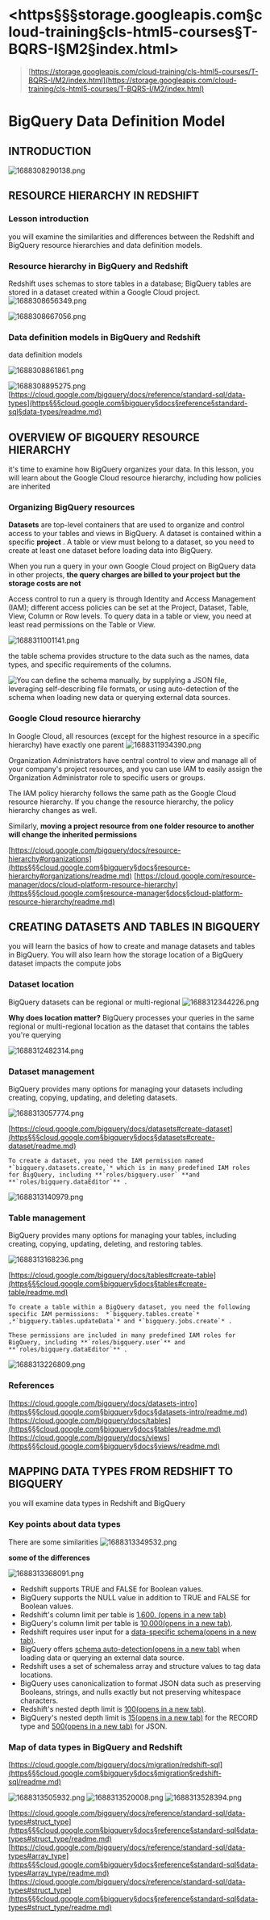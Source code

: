 # <https§§§storage.googleapis.com§cloud-training§cls-html5-courses§T-BQRS-I§M2§index.html>

> [https://storage.googleapis.com/cloud-training/cls-html5-courses/T-BQRS-I/M2/index.html](https://storage.googleapis.com/cloud-training/cls-html5-courses/T-BQRS-I/M2/index.html)

# BigQuery Data Definition Model

## **INTRODUCTION**

![1688308290138.png](./1688308290138.png)

## **RESOURCE HIERARCHY IN REDSHIFT**

### Lesson introduction

you will examine the similarities and differences between the Redshift and BigQuery resource hierarchies and data definition models.

### Resource hierarchy in BigQuery and Redshift

Redshift uses schemas to store tables in a database; BigQuery tables are stored in a dataset created within a Google Cloud project.
![1688308656349.png](./1688308656349.png)

![1688308667056.png](./1688308667056.png)

### Data definition models in BigQuery and Redshift

data definition models

![1688308861861.png](./1688308861861.png)

![1688308895275.png](./1688308895275.png)
[https://cloud.google.com/bigquery/docs/reference/standard-sql/data-types](https§§§cloud.google.com§bigquery§docs§reference§standard-sql§data-types/readme.md)

## **OVERVIEW OF BIGQUERY RESOURCE HIERARCHY**

it's time to examine how BigQuery organizes your data. In this lesson, you will learn about the Google Cloud resource hierarchy, including how policies are inherited

### Organizing BigQuery resources

**Datasets** are top-level containers that are used to organize and control access to your tables and views in BigQuery. A dataset is contained within a specific  **project** . A table or view must belong to a dataset, so you need to create at least one dataset before loading data into BigQuery.

When you run a query in your own Google Cloud project on BigQuery data in other projects, **the query charges are billed to your project but the storage costs are not**

Access control to run a query is through Identity and Access Management (IAM); different access policies can be set at the Project, Dataset, Table, View, Column or Row levels. To query data in a table or view, you need at least read permissions on the Table or View.

![1688311001141.png](./1688311001141.png)

the table schema provides structure to the data such as the names, data types, and specific requirements of the columns.

![You can define the schema manually, by supplying a JSON file, leveraging self-describing file formats, or using auto-detection of the schema when loading new data or querying external data sources.](https://storage.googleapis.com/cloud-training/cls-html5-courses/T-BQRS-I/M2/assets/w6uvB8Ll1qQ3xHcl_dmuSy3SMcpaAKLWJ.png)

### Google Cloud resource hierarchy

In Google Cloud, all resources (except for the highest resource in a specific hierarchy) have exactly one parent
![1688311934390.png](./1688311934390.png)

Organization Administrators have central control to view and manage all of your company's project resources, and you can use IAM to easily assign the Organization Administrator role to specific users or groups.

The IAM policy hierarchy follows the same path as the Google Cloud resource hierarchy. If you change the resource hierarchy, the policy hierarchy changes as well.

Similarly, **moving a project resource from one folder resource to another will change the inherited permissions**

[https://cloud.google.com/bigquery/docs/resource-hierarchy#organizations](https§§§cloud.google.com§bigquery§docs§resource-hierarchy#organizations/readme.md)
[https://cloud.google.com/resource-manager/docs/cloud-platform-resource-hierarchy](https§§§cloud.google.com§resource-manager§docs§cloud-platform-resource-hierarchy/readme.md)

## **CREATING DATASETS AND TABLES IN BIGQUERY**

you will learn the basics of how to create and manage datasets and tables in BigQuery. You will also learn how the storage location of a BigQuery dataset impacts the compute jobs

### Dataset location

BigQuery datasets can be regional or multi-regional
![1688312344226.png](./1688312344226.png)

**Why does location matter?**
BigQuery processes your queries in the same regional or multi-regional location as the dataset that contains the tables you're querying

![1688312482314.png](./1688312482314.png)

### Dataset management

BigQuery provides many options for managing your datasets including creating, copying, updating, and deleting datasets.

 ![1688313057774.png](./1688313057774.png)

[https://cloud.google.com/bigquery/docs/datasets#create-dataset](https§§§cloud.google.com§bigquery§docs§datasets#create-dataset/readme.md)

```
To create a dataset, you need the IAM permission named *`bigquery.datasets.create,`* which is in many predefined IAM roles for BigQuery, including **`roles/bigquery.user` **and  **`roles/bigquery.dataEditor`** .
```

![1688313140979.png](./1688313140979.png)

### Table management

BigQuery provides many options for managing your tables, including creating, copying, updating, deleting, and restoring tables.

![1688313168236.png](./1688313168236.png)

[https://cloud.google.com/bigquery/docs/tables#create-table](https§§§cloud.google.com§bigquery§docs§tables#create-table/readme.md)

```
To create a table within a BigQuery dataset, you need the following specific IAM permissions:  *`bigquery.tables.create`* ,*`bigquery.tables.updateData`* and *`bigquery.jobs.create`* . 

These permissions are included in many predefined IAM roles for BigQuery, including **`roles/bigquery.user`** and  **`roles/bigquery.dataEditor`** .
```

![1688313226809.png](./1688313226809.png)

### References

[https://cloud.google.com/bigquery/docs/datasets-intro](https§§§cloud.google.com§bigquery§docs§datasets-intro/readme.md)
[https://cloud.google.com/bigquery/docs/tables](https§§§cloud.google.com§bigquery§docs§tables/readme.md)
[https://cloud.google.com/bigquery/docs/views](https§§§cloud.google.com§bigquery§docs§views/readme.md)

## **MAPPING DATA TYPES FROM REDSHIFT TO BIGQUERY**

you will examine data types in Redshift and BigQuery

### Key points about data types

There are some similarities
 ![1688313349532.png](./1688313349532.png)

**some of the differences**

![1688313368091.png](./1688313368091.png)

* Redshift supports TRUE and FALSE for Boolean values.
* BigQuery supports the NULL value in addition to TRUE and FALSE for Boolean values.
* Redshift's column limit per table is [1,600. (opens in a new tab)](https://docs.aws.amazon.com/redshift/latest/dg/r_CREATE_TABLE_usage.html)
* BigQuery's column limit per table is [10,000(opens in a new tab)](https://cloud.google.com/bigquery/quotas#:~:text=A%20table%2C%20query%20result%2C%20or%20view%20definition%20can,have%20up%20to%2010%2C000%20columns.&text=The%20total%20query%20result%20sizes,information%2C%20see%20BigQuery%20Omni%20limitations.).
* Redshift requires user input for a [data-specific schema(opens in a new tab)](https://docs.aws.amazon.com/redshift/latest/dg/r_Schemas_and_tables.html).
* BigQuery offers [schema auto-detection(opens in a new tab)](https://cloud.google.com/bigquery/docs/schema-detect#auto-detect) when loading data or querying an external data source.
* Redshift uses a set of schemaless array and structure values to tag data locations.
* BigQuery uses canonicalization to format JSON data such as preserving Booleans, strings, and nulls exactly but not preserving whitespace characters.
* Redshift's nested depth limit is [100(opens in a new tab)](https://docs.aws.amazon.com/redshift/latest/dg/nested-data-restrictions.html).
* BigQuery's nested depth limit is [15(opens in a new tab)](https://cloud.google.com/bigquery/quotas#all_tables) for the RECORD type and [500(opens in a new tab)](https://cloud.google.com/bigquery/docs/reference/standard-sql/data-types#json_type) for JSON.

### Map of data types in BigQuery and Redshift

[https://cloud.google.com/bigquery/docs/migration/redshift-sql](https§§§cloud.google.com§bigquery§docs§migration§redshift-sql/readme.md)

![1688313505932.png](./1688313505932.png)
![1688313520008.png](./1688313520008.png)
![1688313528394.png](./1688313528394.png)


[https://cloud.google.com/bigquery/docs/reference/standard-sql/data-types#struct_type](https§§§cloud.google.com§bigquery§docs§reference§standard-sql§data-types#struct_type/readme.md)
[https://cloud.google.com/bigquery/docs/reference/standard-sql/data-types#array_type](https§§§cloud.google.com§bigquery§docs§reference§standard-sql§data-types#array_type/readme.md)
[https://cloud.google.com/bigquery/docs/reference/standard-sql/data-types#struct_type](https§§§cloud.google.com§bigquery§docs§reference§standard-sql§data-types#struct_type/readme.md)

